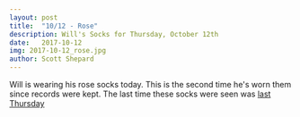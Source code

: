 ```yaml
---
layout: post
title:  "10/12 - Rose"
description: Will's Socks for Thursday, October 12th
date:   2017-10-12
img: 2017-10-12_rose.jpg
author: Scott Shepard
---
```


Will is wearing his rose socks today. This is the second time he's worn them
since records were kept. The last time these socks were seen was [last Thursday](http://whatsocksdoeswillhaveontoday.com/rose/)

